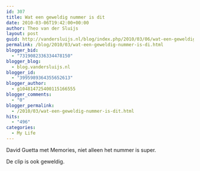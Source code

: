 ```yaml
---
id: 307
title: Wat een geweldig nummer is dit
date: 2010-03-06T19:42:00+00:00
author: Theo van der Sluijs
layout: post
guid: http://vandersluijs.nl/blog/index.php/2010/03/06/wat-een-geweldig-nummer-is-di/
permalink: /blog/2010/03/wat-een-geweldig-nummer-is-di.html
blogger_bid:
  - "7319082336334478150"
blogger_blog:
  - blog.vandersluijs.nl
blogger_id:
  - "3995989364355652613"
blogger_author:
  - g104814725400115166555
blogger_comments:
  - "0"
blogger_permalink:
  - /2010/03/wat-een-geweldig-nummer-is-dit.html
hits:
  - "496"
categories:
  - My Life
---
```

David Guetta met Memories, niet alleen het nummer is super.

De clip is ook geweldig.
